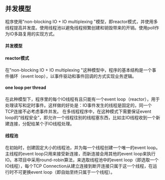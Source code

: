 并发模型
---
程序使用"non-blocking  IO + IO multiplexing "模型，即reactor模式，并使用多线程提高并发度。使用线程池以避免线程频繁创建和销毁带来的开销。使用poll作为IO多路复用的实现方式。
#### 并发模型

#### reactor模式
在"non-blocking  IO + IO multiplexing "这种模型中，程序的基本结构是一个事件循环（event loop），以事件驱动和事件回调的方式实现业务逻辑。

#### one loop per thread
在此种模型下，程序里的每个IO线程有且只能有一个event loop（reactor），用于处理读写和定时事件。这样做的好处是：IO事件发生的线程是固定的，同一个TCP连接不必考虑事件并发。
在多线程程序中，在这种模式下需要保证event loop的“线程安全”，即允许一个线程往别的线程塞东西，比如主IO线程收到一个新建连接，分配给某个子IO线程处理。

#### 线程池
在初始时，创建固定大小的线程池，并为每一个线程创建一个唯一的event loop。主线程的event loop只用来接受新连接，而新连接会用其他的event loop来执行IO。本项目中采用round-robin算法，来选取线程池中的event loop（即选取一个IO线程），每个TCP Connection从建立连接到断开连接只属于这一个线程，在运行时不可更换event loop（即自始至终只属于一个线程）。

